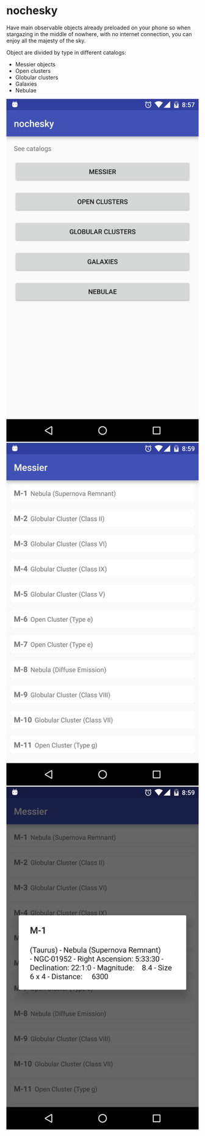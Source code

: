 # nochesky
Have main observable objects already preloaded on your phone so when stargazing in the middle of nowhere, with no internet connection, you can enjoy all the majesty of the sky.

Object are divided by type in different catalogs:

 * Messier objects
 * Open clusters
 * Globular clusters
 * Galaxies
 * Nebulae
 
 
![Main screen](/screenshots/main.png?raw=true "Main screen")
![List](/screenshots/list.png?raw=true "List")
![Dialog](/screenshots/dialog.png?raw=true "Dialog")
